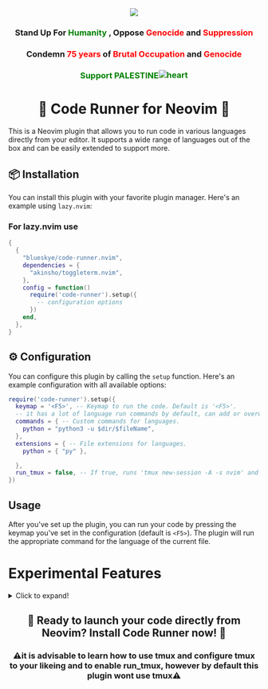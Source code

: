 <head>
<div align="center">
<img src="https://raw.githubusercontent.com/blurskye/code-runner.nvim/main/banner.png">

### Stand Up For <span style="color:green"> Humanity </span>, Oppose <span style="color:red">Genocide</span> and <span style="color:red">Suppression</span>
### Condemn <span style="color:red">75 years </span> of <span style="color:red"> Brutal Occupation </span> and <span style="color:red"> Genocide </span>
### <span style="color:green">Support PALESTINE<img src="https://raw.githubusercontent.com/blurskye/code-runner.nvim/main/icon.png" alt="heart" style="vertical-align: middle; position: relative; top: -2px;"></span>
</div>
</head>
<div align="center">

<body>
<h1> 🚀 Code Runner for Neovim 🚀 </h1>

</div>

This is a Neovim plugin that allows you to run code in various languages directly from your editor. It supports a wide range of languages out of the box and can be easily extended to support more.

## 📦 Installation

You can install this plugin with your favorite plugin manager. Here's an example using `lazy.nvim`:

### For lazy.nvim use

```lua
{
  {
    "blueskye/code-runner.nvim",
    dependencies = {
      "akinsho/toggleterm.nvim",
    },
    config = function()
      require('code-runner').setup({
        -- configuration options
      })
    end,
  },
}
```

## ⚙️ Configuration

You can configure this plugin by calling the `setup` function. Here's an example configuration with all available options:

```lua
require('code-runner').setup({
  keymap = '<F5>', -- Keymap to run the code. Default is '<F5>'.
  -- it has a lot of language run commands by default, can add or overwrite them as needed like this
  commands = { -- Custom commands for languages.
    python = "python3 -u $dir/$fileName",
  },
  extensions = { -- File extensions for languages.
    python = { "py" },

  },
  run_tmux = false, -- If true, runs 'tmux new-session -A -s nvim' and 'ToggleTerm'. Default is false.
})
```
## Usage

After you've set up the plugin, you can run your code by pressing the keymap you've set in the configuration (default is `<F5>`). The plugin will run the appropriate command for the language of the current file.

# Experimental Features
<details>
<summary>Click to expand!</summary>

- <details>
  <summary>Experimental Feature: Ability to have coderun.json</summary>

  ```json
  {
    "run project": {
      "command" : "npm run start",
      "keybind": "<F7>"
    },
    "deploy project": {
      "command": "npm run deploy",
      "keybind": "<F6>"
    }
  }
  ```
    This file can be in any directory above or in the same directory as the script. If it's not found, the default commands for each language will be used. These defaults can also be changed from the setup function. See above for more details.

  to use this experimental feature, you will have to use the branch alt-testing
  (will be merged in a few weeks of testing)
  like this
  
    ```lua
    {
      {
        "blueskye/code-runner.nvim",
        branch = "alt-testing",
        dependencies = {
          "akinsho/toggleterm.nvim",
        },
        config = function()
          require('code-runner').setup({
            -- configuration options
          })
        end,
      }
    }
    ```
</details>
</details>
<div align="center">

## 🚀 Ready to launch your code directly from Neovim? Install Code Runner now! 🚀
### ⚠️it is advisable to learn how to use tmux and configure tmux to your likeing and to enable run_tmux, however by default this plugin wont use tmux⚠️


</div>
</body>
